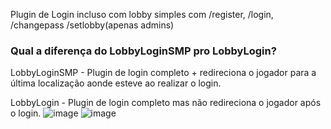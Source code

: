 Plugin de Login incluso com lobby simples com /register, /login, /changepass /setlobby(apenas admins)
### Qual a diferença do LobbyLoginSMP pro LobbyLogin?
LobbyLoginSMP - Plugin de login completo + redireciona o jogador para a última localização aonde esteve ao realizar o login.

LobbyLogin - Plugin de login completo mas não redireciona o jogador após o login.
![image](https://github.com/user-attachments/assets/89332962-12ba-4cd4-ad9f-aef7d8c52183)
![image](https://github.com/user-attachments/assets/d226cc7f-698a-4690-92ff-4f984827bc77)
